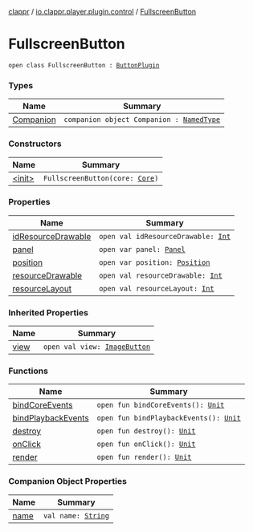 [clappr](../../index.md) / [io.clappr.player.plugin.control](../index.md) / [FullscreenButton](./index.md)

# FullscreenButton

`open class FullscreenButton : `[`ButtonPlugin`](../-button-plugin/index.md)

### Types

| Name | Summary |
|---|---|
| [Companion](-companion/index.md) | `companion object Companion : `[`NamedType`](../../io.clappr.player.base/-named-type/index.md) |

### Constructors

| Name | Summary |
|---|---|
| [&lt;init&gt;](-init-.md) | `FullscreenButton(core: `[`Core`](../../io.clappr.player.components/-core/index.md)`)` |

### Properties

| Name | Summary |
|---|---|
| [idResourceDrawable](id-resource-drawable.md) | `open val idResourceDrawable: `[`Int`](https://kotlinlang.org/api/latest/jvm/stdlib/kotlin/-int/index.html) |
| [panel](panel.md) | `open var panel: `[`Panel`](../-media-control/-plugin/-panel/index.md) |
| [position](position.md) | `open var position: `[`Position`](../-media-control/-plugin/-position/index.md) |
| [resourceDrawable](resource-drawable.md) | `open val resourceDrawable: `[`Int`](https://kotlinlang.org/api/latest/jvm/stdlib/kotlin/-int/index.html) |
| [resourceLayout](resource-layout.md) | `open val resourceLayout: `[`Int`](https://kotlinlang.org/api/latest/jvm/stdlib/kotlin/-int/index.html) |

### Inherited Properties

| Name | Summary |
|---|---|
| [view](../-button-plugin/view.md) | `open val view: `[`ImageButton`](https://developer.android.com/reference/android/widget/ImageButton.html) |

### Functions

| Name | Summary |
|---|---|
| [bindCoreEvents](bind-core-events.md) | `open fun bindCoreEvents(): `[`Unit`](https://kotlinlang.org/api/latest/jvm/stdlib/kotlin/-unit/index.html) |
| [bindPlaybackEvents](bind-playback-events.md) | `open fun bindPlaybackEvents(): `[`Unit`](https://kotlinlang.org/api/latest/jvm/stdlib/kotlin/-unit/index.html) |
| [destroy](destroy.md) | `open fun destroy(): `[`Unit`](https://kotlinlang.org/api/latest/jvm/stdlib/kotlin/-unit/index.html) |
| [onClick](on-click.md) | `open fun onClick(): `[`Unit`](https://kotlinlang.org/api/latest/jvm/stdlib/kotlin/-unit/index.html) |
| [render](render.md) | `open fun render(): `[`Unit`](https://kotlinlang.org/api/latest/jvm/stdlib/kotlin/-unit/index.html) |

### Companion Object Properties

| Name | Summary |
|---|---|
| [name](name.md) | `val name: `[`String`](https://kotlinlang.org/api/latest/jvm/stdlib/kotlin/-string/index.html) |
